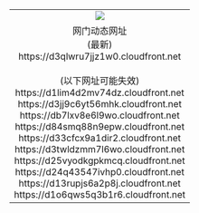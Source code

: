﻿<table>
  <tr></tr>
  <tr><td colspan=2 align=center><img src="https://d3qlwru7jjz1w0.cloudfront.net/Up/oGate.jpg" /></td></tr>
  <tr><td colspan=2 align=center>网门动态网址<br/>(最新)
<br>https://d3qlwru7jjz1w0.cloudfront.net
<br/><br/>(以下网址可能失效)
<br>https://d1lim4d2mv74dz.cloudfront.net
<br>https://d3jj9c6yt56mhk.cloudfront.net
<br>https://db7lxv8e6l9wo.cloudfront.net
<br>https://d84smq88n9epw.cloudfront.net
<br>https://d33cfcx9a1dir2.cloudfront.net
<br>https://d3twldzmm7l6wo.cloudfront.net
<br>https://d25vyodkgpkmcq.cloudfront.net
<br>https://d24q43547ivhp0.cloudfront.net
<br>https://d13rupjs6a2p8j.cloudfront.net
<br>https://d1o6qws5q3b1r6.cloudfront.net
    </td>
  </tr>
</table>
